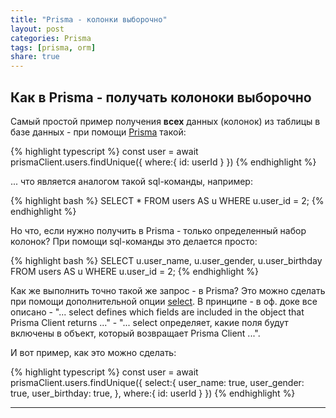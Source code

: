 ```yaml
---
title: "Prisma - колонки выборочно"
layout: post
categories: Prisma
tags: [prisma, orm]
share: true
---
```


## Как в Prisma - получать колоноки выборочно

Самый простой пример получения **всех** данных (колонок) из таблицы в базе данных - при помощи [Prisma][1] такой:

{% highlight typescript %}
const user = await prismaClient.users.findUnique({
    where:{
        id: userId
    }
})
{% endhighlight %}

... что является аналогом такой sql-команды, например:

{% highlight bash %}
SELECT * FROM users AS u WHERE u.user_id = 2;
{% endhighlight %}

Но что, если нужно получить в Prisma - только определенный набор колонок? При помощи sql-команды это делается просто:

{% highlight bash %}
SELECT u.user_name, u.user_gender, u.user_birthday FROM users AS u WHERE u.user_id = 2;
{% endhighlight %}

Как же выполнить точно такой же запрос - в Prisma? Это можно сделать при помощи дополнительной опции [select][2]. В принципе - в оф. доке все описано - "... select defines which fields are included in the object that Prisma Client returns ..." - "... select определяет, какие поля будут включены в объект, который возвращает Prisma Client ...".

И вот пример, как это можно сделать:

{% highlight typescript %}
const user = await prismaClient.users.findUnique({
    select:{
        user_name: true,
        user_gender: true,
        user_birthday: true,
    },
    where:{
        id: userId
    }
})
{% endhighlight %}

***
[1]: https://www.prisma.io/ "Next-generation Node.js and TypeScript ORM"
[2]: https://www.prisma.io/docs/reference/api-reference/prisma-client-reference#model-query-options "Model query options"
